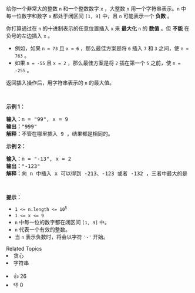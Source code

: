 <p>给你一个非常大的整数 <code>n</code> 和一个整数数字 <code>x</code> ，大整数 <code>n</code>&nbsp;用一个字符串表示。<code>n</code> 中每一位数字和数字 <code>x</code> 都处于闭区间 <code>[1, 9]</code> 中，且 <code>n</code> 可能表示一个 <strong>负数</strong> 。</p>

<p>你打算通过在 <code>n</code> 的十进制表示的任意位置插入 <code>x</code> 来 <strong>最大化</strong> <code>n</code> 的 <strong>数值</strong> ​​​​​​。但 <strong>不能</strong> 在负号的左边插入 <code>x</code> 。</p>

<ul> 
 <li>例如，如果 <code>n = 73</code> 且 <code>x = 6</code> ，那么最佳方案是将 <code>6</code> 插入 <code>7</code> 和 <code>3</code> 之间，使 <code>n = 763</code> 。</li> 
 <li>如果 <code>n = -55</code> 且 <code>x = 2</code> ，那么最佳方案是将 <code>2</code> 插在第一个 <code>5</code> 之前，使 <code>n = -255</code> 。</li> 
</ul>

<p>返回插入操作后，用字符串表示的&nbsp;<code>n</code> 的最大值。</p>

<p>&nbsp;</p>

<p><strong>示例 1：</strong></p>

<pre>
<strong>输入：</strong>n = "99", x = 9
<strong>输出：</strong>"999"
<strong>解释：</strong>不管在哪里插入 9 ，结果都是相同的。
</pre>

<p><strong>示例 2：</strong></p>

<pre>
<strong>输入：</strong>n = "-13", x = 2
<strong>输出：</strong>"-123"
<strong>解释：</strong>向 n 中插入 x 可以得到 -213、-123 或者 -132 ，三者中最大的是 -123 。
</pre>

<p>&nbsp;</p>

<p><strong>提示：</strong></p>

<ul> 
 <li><code>1 &lt;= n.length &lt;= 10<sup>5</sup></code></li> 
 <li><code>1 &lt;= x &lt;= 9</code></li> 
 <li><code>n</code>​​​ 中每一位的数字都在闭区间 <code>[1, 9]</code> 中。</li> 
 <li><code>n</code>&nbsp;代表一个有效的整数。</li> 
 <li>当 <code>n</code> 表示负数时，将会以字符 <code>'-'</code> 开始。</li> 
</ul>

<div><div>Related Topics</div><div><li>贪心</li><li>字符串</li></div></div><br><div><li>👍 26</li><li>👎 0</li></div>